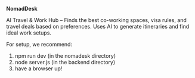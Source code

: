 **NomadDesk**

AI Travel & Work Hub – Finds the best co-working spaces, visa rules, and travel deals based on preferences. Uses AI to generate itineraries and find ideal work setups. 

For setup, we recommend: 
1. npm run dev (in the nomadesk directory)
2. node server.js (in the backend directory)
3. have a browser up!

